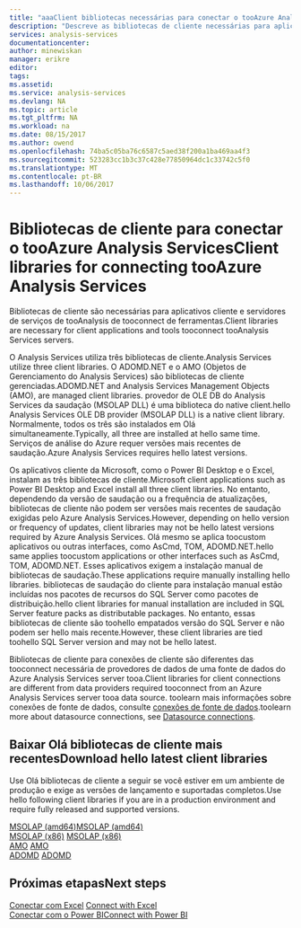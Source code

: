 ```yaml
---
title: "aaaClient bibliotecas necessárias para conectar o tooAzure Analysis Services | Microsoft Docs"
description: "Descreve as bibliotecas de cliente necessárias para aplicativos e ferramentas de cliente tooconnect Azure Analysis Services"
services: analysis-services
documentationcenter: 
author: minewiskan
manager: erikre
editor: 
tags: 
ms.assetid: 
ms.service: analysis-services
ms.devlang: NA
ms.topic: article
ms.tgt_pltfrm: NA
ms.workload: na
ms.date: 08/15/2017
ms.author: owend
ms.openlocfilehash: 74ba5c05ba76c6587c5aed38f200a1ba469aa4f3
ms.sourcegitcommit: 523283cc1b3c37c428e77850964dc1c33742c5f0
ms.translationtype: MT
ms.contentlocale: pt-BR
ms.lasthandoff: 10/06/2017
---
```

# <a name="client-libraries-for-connecting-tooazure-analysis-services"></a><span data-ttu-id="d8b7d-103">Bibliotecas de cliente para conectar o tooAzure Analysis Services</span><span class="sxs-lookup"><span data-stu-id="d8b7d-103">Client libraries for connecting tooAzure Analysis Services</span></span>

<span data-ttu-id="d8b7d-104">Bibliotecas de cliente são necessárias para aplicativos cliente e servidores de serviços de tooAnalysis de tooconnect de ferramentas.</span><span class="sxs-lookup"><span data-stu-id="d8b7d-104">Client libraries are necessary for client applications and tools tooconnect tooAnalysis Services servers.</span></span> 

<span data-ttu-id="d8b7d-105">O Analysis Services utiliza três bibliotecas de cliente.</span><span class="sxs-lookup"><span data-stu-id="d8b7d-105">Analysis Services utilize three client libraries.</span></span> <span data-ttu-id="d8b7d-106">O ADOMD.NET e o AMO (Objetos de Gerenciamento do Analysis Services) são bibliotecas de cliente gerenciadas.</span><span class="sxs-lookup"><span data-stu-id="d8b7d-106">ADOMD.NET and Analysis Services Management Objects (AMO), are managed client libraries.</span></span> <span data-ttu-id="d8b7d-107">provedor de OLE DB do Analysis Services da saudação (MSOLAP DLL) é uma biblioteca do native client.</span><span class="sxs-lookup"><span data-stu-id="d8b7d-107">hello Analysis Services OLE DB provider (MSOLAP DLL) is a native client library.</span></span> <span data-ttu-id="d8b7d-108">Normalmente, todos os três são instalados em Olá simultaneamente.</span><span class="sxs-lookup"><span data-stu-id="d8b7d-108">Typically, all three are installed at hello same time.</span></span> <span data-ttu-id="d8b7d-109">Serviços de análise do Azure requer versões mais recentes de saudação.</span><span class="sxs-lookup"><span data-stu-id="d8b7d-109">Azure Analysis Services requires hello latest versions.</span></span> 

<span data-ttu-id="d8b7d-110">Os aplicativos cliente da Microsoft, como o Power BI Desktop e o Excel, instalam as três bibliotecas de cliente.</span><span class="sxs-lookup"><span data-stu-id="d8b7d-110">Microsoft client applications such as Power BI Desktop and Excel install all three client libraries.</span></span> <span data-ttu-id="d8b7d-111">No entanto, dependendo da versão de saudação ou a frequência de atualizações, bibliotecas de cliente não podem ser versões mais recentes de saudação exigidas pelo Azure Analysis Services.</span><span class="sxs-lookup"><span data-stu-id="d8b7d-111">However, depending on hello version or frequency of updates, client libraries may not be hello latest versions required by Azure Analysis Services.</span></span> <span data-ttu-id="d8b7d-112">Olá mesmo se aplica toocustom aplicativos ou outras interfaces, como AsCmd, TOM, ADOMD.NET.</span><span class="sxs-lookup"><span data-stu-id="d8b7d-112">hello same applies toocustom applications or other interfaces such as AsCmd, TOM, ADOMD.NET.</span></span> <span data-ttu-id="d8b7d-113">Esses aplicativos exigem a instalação manual de bibliotecas de saudação.</span><span class="sxs-lookup"><span data-stu-id="d8b7d-113">These applications require manually installing hello libraries.</span></span> <span data-ttu-id="d8b7d-114">bibliotecas de saudação do cliente para instalação manual estão incluídas nos pacotes de recursos do SQL Server como pacotes de distribuição.</span><span class="sxs-lookup"><span data-stu-id="d8b7d-114">hello client libraries for manual installation are included in SQL Server feature packs as distributable packages.</span></span> <span data-ttu-id="d8b7d-115">No entanto, essas bibliotecas de cliente são toohello empatados versão do SQL Server e não podem ser hello mais recente.</span><span class="sxs-lookup"><span data-stu-id="d8b7d-115">However, these client libraries are tied toohello SQL Server version and may not be hello latest.</span></span>  

<span data-ttu-id="d8b7d-116">Bibliotecas de cliente para conexões de cliente são diferentes das tooconnect necessária de provedores de dados de uma fonte de dados do Azure Analysis Services server tooa.</span><span class="sxs-lookup"><span data-stu-id="d8b7d-116">Client libraries for client connections are different from data providers required tooconnect from an Azure Analysis Services server tooa data source.</span></span> <span data-ttu-id="d8b7d-117">toolearn mais informações sobre conexões de fonte de dados, consulte [conexões de fonte de dados](analysis-services-datasource.md).</span><span class="sxs-lookup"><span data-stu-id="d8b7d-117">toolearn more about datasource connections, see [Datasource connections](analysis-services-datasource.md).</span></span>

## <a name="download-hello-latest-client-libraries"></a><span data-ttu-id="d8b7d-118">Baixar Olá bibliotecas de cliente mais recentes</span><span class="sxs-lookup"><span data-stu-id="d8b7d-118">Download hello latest client libraries</span></span>  
<span data-ttu-id="d8b7d-119">Use Olá bibliotecas de cliente a seguir se você estiver em um ambiente de produção e exige as versões de lançamento e suportadas completos.</span><span class="sxs-lookup"><span data-stu-id="d8b7d-119">Use hello following client libraries if you are in a production environment and require fully released and supported versions.</span></span>

[<span data-ttu-id="d8b7d-120">MSOLAP (amd64)</span><span class="sxs-lookup"><span data-stu-id="d8b7d-120">MSOLAP (amd64)</span></span>](https://go.microsoft.com/fwlink/?linkid=829576)</br><span data-ttu-id="d8b7d-121">
[MSOLAP (x86)](https://go.microsoft.com/fwlink/?linkid=829575)</span><span class="sxs-lookup"><span data-stu-id="d8b7d-121">
[MSOLAP (x86)](https://go.microsoft.com/fwlink/?linkid=829575)</span></span></br><span data-ttu-id="d8b7d-122">
[AMO](https://go.microsoft.com/fwlink/?linkid=829578)</span><span class="sxs-lookup"><span data-stu-id="d8b7d-122">
[AMO](https://go.microsoft.com/fwlink/?linkid=829578)</span></span></br><span data-ttu-id="d8b7d-123">
[ADOMD](https://go.microsoft.com/fwlink/?linkid=829577)</span><span class="sxs-lookup"><span data-stu-id="d8b7d-123">
[ADOMD](https://go.microsoft.com/fwlink/?linkid=829577)</span></span></br>

## <a name="next-steps"></a><span data-ttu-id="d8b7d-124">Próximas etapas</span><span class="sxs-lookup"><span data-stu-id="d8b7d-124">Next steps</span></span>
<span data-ttu-id="d8b7d-125">[Conectar com Excel](analysis-services-connect-excel.md)  </span><span class="sxs-lookup"><span data-stu-id="d8b7d-125">[Connect with Excel](analysis-services-connect-excel.md)  </span></span>  
[<span data-ttu-id="d8b7d-126">Conectar com o Power BI</span><span class="sxs-lookup"><span data-stu-id="d8b7d-126">Connect with Power BI</span></span>](analysis-services-connect-pbi.md)
